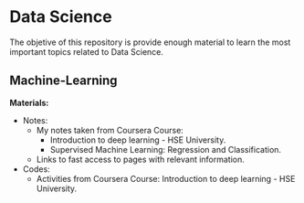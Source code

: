 # Data Science

The objetive of this repository is provide enough material to learn the most important topics related to Data Science.

## Machine-Learning

**Materials:**

- Notes:
    - My notes taken from Coursera Course:
        - Introduction to deep learning - HSE University.
        - Supervised Machine Learning: Regression and Classification.
    - Links to fast access to pages with relevant information. 
- Codes:
    - Activities from Coursera Course: Introduction to deep learning - HSE University.
